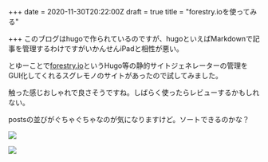 +++
date = 2020-11-30T20:22:00Z
draft = true
title = "forestry.ioを使ってみる"

+++
このブログはhugoで作られているのですが、hugoといえばMarkdownで記事を管理するわけですがいかんせんiPadと相性が悪い。

とゆーことで[forestry.io](https://forestry.io "https://forestry.io")というHugo等の静的サイトジェネレーターの管理をGUI化してくれるスグレモノのサイトがあったので試してみました。

触った感じおしゃれで良さそうですね。しばらく使ったらレビューするかもしれない。

postsの並びがぐちゃぐちゃなのが気になりますけど。ソートできるのかな？

![](/uploads/4fa81fce-f45e-4788-9fd5-d9f89357aa3e.png)

![](/uploads/eb1eac53-d992-477f-a46f-e0d45e6a16ce.png)